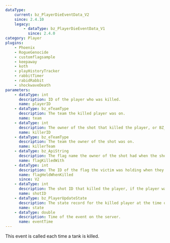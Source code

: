 ```yaml
---
dataType:
    current: bz_PlayerDieEventData_V2
    since: 2.4.10
    legacy:
        - dataType: bz_PlayerDieEventData_V1
          since: 2.4.0
category: Player
plugins:
    - Phoenix
    - RogueGenocide
    - customflagsample
    - keepaway
    - koth
    - playHistoryTracker
    - rabbitTimer
    - rabidRabbit
    - shockwaveDeath
parameters:
    - dataType: int
      description: ID of the player who was killed.
      name: playerID
    - dataType: bz_eTeamType
      description: The team the killed player was on.
      name: team
    - dataType: int
      description: The owner of the shot that killed the player, or BZ_SERVER for server side kills
      name: killerID
    - dataType: bz_eTeamType
      description: The team the owner of the shot was on.
      name: killerTeam
    - dataType: bz_ApiString
      description: The flag name the owner of the shot had when the shot was fired.
      name: flagKilledWith
    - dataType: int
      description: The ID of the flag the victim was holding when they died.
      name: flagHeldWhenKilled
      since: V2
    - dataType: int
      description: The shot ID that killed the player, if the player was not killed by a shot, the id will be -1.
      name: shotID
    - dataType: bz_PlayerUpdateState
      description: The state record for the killed player at the time of the event
      name: state
    - dataType: double
      description: Time of the event on the server.
      name: eventTime
---
```


This event is called each time a tank is killed.
